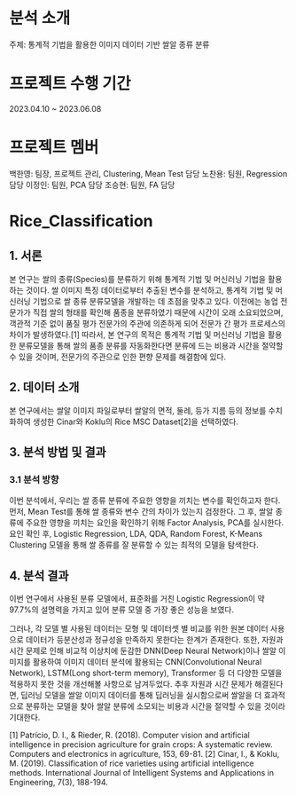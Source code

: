 # 분석 소개
주제: 통계적 기법을 활용한 이미지 데이터 기반 쌀알 종류 분류

# 프로젝트 수행 기간
2023.04.10 ~ 2023.06.08


# 프로젝트 멤버
백한영: 팀장, 프로젝트 관리, Clustering, Mean Test 담당
노찬용: 팀원, Regression 담당
이정인: 팀원, PCA 담당
조승현: 팀원, FA 담당

# Rice_Classification

## 1. 서론
본 연구는 쌀의 종류(Species)를 분류하기 위해 통계적 기법 및 머신러닝 기법을 활용하는 것이다. 쌀 이미지 특징 데이터로부터 추출된 변수를 분석하고, 통계적 기법 및 머신러닝 기법으로 쌀 종류 분류모델을 개발하는 데 초점을 맞추고 있다. 이전에는 농업 전문가가 직접 쌀의 형태를 확인해 품종을 분류하였기 때문에 시간이 오래 소요되었으며, 객관적 기준 없이 품질 평가 전문가의 주관에 의존하게 되어 전문가 간 평가 프로세스의 차이가 발생하였다.[1] 따라서, 본 연구의 목적은 통계적 기법 및 머신러닝 기법을 활용한 분류모델을 통해 쌀의 품종 분류를 자동화한다면 분류에 드는 비용과 시간을 절약할 수 있을 것이며, 전문가의 주관으로 인한 편향 문제를 해결함에 있다.

## 2. 데이터 소개
본 연구에서는 쌀알 이미지 파일로부터 쌀알의 면적, 둘레, 등가 지름 등의 정보를 수치화하여 생성한 Cinar와 Koklu의 Rice MSC Dataset[2]을 선택하였다. 

## 3. 분석 방법 및 결과
### 3.1 분석 방향
이번 분석에서, 우리는 쌀 종류 분류에 주요한 영향을 끼치는 변수를 확인하고자 한다. 먼저, Mean Test를 통해 쌀 종류와 변수 간의 차이가 있는지 검정한다. 그 후, 쌀알 종류에 주요한 영향을 끼치는 요인을 확인하기 위해 Factor Analysis, PCA를 실시한다. 요인 확인 후, Logistic Regression, LDA, QDA, Random Forest, K-Means Clustering 모델을 통해 쌀 종류를 잘 분류할 수 있는 최적의 모델을 탐색한다. 


## 4. 분석 결과
이번 연구에서 사용된 분류 모델에서, 표준화를 거친 Logistic Regression이 약 97.7%의 설명력을 가지고 있어 분류 모델 중 가장 좋은 성능을 보였다. 

그러나, 각 모델 별 사용된 데이터는 모형 및 데이터셋 별 비교를 위한 원본 데이터 사용으로 데이터가 등분산성과 정규성을 만족하지 못한다는 한계가 존재한다. 또한, 자원과 시간 문제로 인해 비교적 이상치에 둔감한 DNN(Deep Neural Network)이나 쌀알 이미지를 활용하여 이미지 데이터 분석에 활용되는 CNN(Convolutional Neural Network), LSTM(Long short-term memory), Transformer 등 더 다양한 모델을 적용하지 못한 것을 개선해볼 사항으로 남겨두었다. 추후 자원과 시간 문제가 해결된다면, 딥러닝 모델을 쌀알 이미지 데이터를 통해 딥러닝을 실시함으로써 쌀알을 더 효과적으로 분류하는 모델을 찾아 쌀알 분류에 소모되는 비용과 시간을 절약할 수 있을 것이라 기대한다.


[1] Patrício, D. I., & Rieder, R. (2018). Computer vision and artificial intelligence in precision agriculture for grain crops: A systematic review. Computers and electronics in agriculture, 153, 69-81.
[2] Cinar, I., & Koklu, M. (2019). Classification of rice varieties using artificial intelligence methods. International Journal of Intelligent Systems and Applications in Engineering, 7(3), 188-194.
